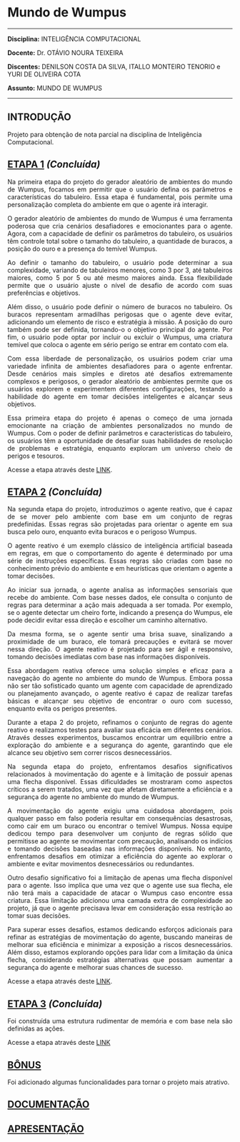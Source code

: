 # **Mundo de Wumpus**

---

**Disciplina:** INTELIGÊNCIA COMPUTACIONAL

**Docente:** Dr. OTÁVIO NOURA TEIXEIRA

**Discentes:** DENILSON COSTA DA SILVA, ITALLO MONTEIRO TENORIO e YURI DE OLIVEIRA COTA

**Assunto:** MUNDO DE WUMPUS

---

## **INTRODUÇÃO**

Projeto para obtenção de nota parcial na disciplina de Inteligência Computacional.

## **[ETAPA 1](https://github.com/cotabr/Mundo-de-Wumpus/blob/main/Etapa%201/README.md)** *(Concluída)*

<p ALIGN=justify> Na primeira etapa do projeto do gerador aleatório de ambientes do mundo de Wumpus, focamos em permitir que o usuário defina os parâmetros e características do tabuleiro. Essa etapa é fundamental, pois permite uma personalização completa do ambiente em que o agente irá interagir.</p>

<p ALIGN=justify> O gerador aleatório de ambientes do mundo de Wumpus é uma ferramenta poderosa que cria cenários desafiadores e emocionantes para o agente. Agora, com a capacidade de definir os parâmetros do tabuleiro, os usuários têm controle total sobre o tamanho do tabuleiro, a quantidade de buracos, a posição do ouro e a presença do temível Wumpus.</p>

<p ALIGN=justify> Ao definir o tamanho do tabuleiro, o usuário pode determinar a sua complexidade, variando de tabuleiros menores, como 3 por 3, até tabuleiros maiores, como 5 por 5 ou até mesmo maiores ainda. Essa flexibilidade permite que o usuário ajuste o nível de desafio de acordo com suas preferências e objetivos.</p>

<p ALIGN=justify> Além disso, o usuário pode definir o número de buracos no tabuleiro. Os buracos representam armadilhas perigosas que o agente deve evitar, adicionando um elemento de risco e estratégia à missão. A posição do ouro também pode ser definida, tornando-o o objetivo principal do agente. Por fim, o usuário pode optar por incluir ou excluir o Wumpus, uma criatura temível que coloca o agente em sério perigo se entrar em contato com ela.</p>

<p ALIGN=justify> Com essa liberdade de personalização, os usuários podem criar uma variedade infinita de ambientes desafiadores para o agente enfrentar. Desde cenários mais simples e diretos até desafios extremamente complexos e perigosos, o gerador aleatório de ambientes permite que os usuários explorem e experimentem diferentes configurações, testando a habilidade do agente em tomar decisões inteligentes e alcançar seus objetivos.</p>

<p ALIGN=justify> Essa primeira etapa do projeto é apenas o começo de uma jornada emocionante na criação de ambientes personalizados no mundo de Wumpus. Com o poder de definir parâmetros e características do tabuleiro, os usuários têm a oportunidade de desafiar suas habilidades de resolução de problemas e estratégia, enquanto exploram um universo cheio de perigos e tesouros.</p>

Acesse a etapa através deste [LINK](https://github.com/cotabr/Mundo-de-Wumpus/blob/main/Etapa%201/README.md).

## **[ETAPA 2](https://github.com/cotabr/Mundo-de-Wumpus/blob/main/Etapa%202/README.md)** *(Concluída)*

<p ALIGN=justify> Na segunda etapa do projeto, introduzimos o agente reativo, que é capaz de se mover pelo ambiente com base em um conjunto de regras predefinidas. Essas regras são projetadas para orientar o agente em sua busca pelo ouro, enquanto evita buracos e o perigoso Wumpus.</p>

<p ALIGN=justify> O agente reativo é um exemplo clássico de inteligência artificial baseada em regras, em que o comportamento do agente é determinado por uma série de instruções específicas. Essas regras são criadas com base no conhecimento prévio do ambiente e em heurísticas que orientam o agente a tomar decisões.</p>

<p ALIGN=justify> Ao iniciar sua jornada, o agente analisa as informações sensoriais que recebe do ambiente. Com base nesses dados, ele consulta o conjunto de regras para determinar a ação mais adequada a ser tomada. Por exemplo, se o agente detectar um cheiro forte, indicando a presença do Wumpus, ele pode decidir evitar essa direção e escolher um caminho alternativo.</p>

<p ALIGN=justify> Da mesma forma, se o agente sentir uma brisa suave, sinalizando a proximidade de um buraco, ele tomará precauções e evitará se mover nessa direção. O agente reativo é projetado para ser ágil e responsivo, tomando decisões imediatas com base nas informações disponíveis.</p>

<p ALIGN=justify> Essa abordagem reativa oferece uma solução simples e eficaz para a navegação do agente no ambiente do mundo de Wumpus. Embora possa não ser tão sofisticado quanto um agente com capacidade de aprendizado ou planejamento avançado, o agente reativo é capaz de realizar tarefas básicas e alcançar seu objetivo de encontrar o ouro com sucesso, enquanto evita os perigos presentes.</p>

<p ALIGN=justify> Durante a etapa 2 do projeto, refinamos o conjunto de regras do agente reativo e realizamos testes para avaliar sua eficácia em diferentes cenários. Através desses experimentos, buscamos encontrar um equilíbrio entre a exploração do ambiente e a segurança do agente, garantindo que ele alcance seu objetivo sem correr riscos desnecessários.</p>

<p ALIGN=justify> Na segunda etapa do projeto, enfrentamos desafios significativos relacionados à movimentação do agente e à limitação de possuir apenas uma flecha disponível. Essas dificuldades se mostraram como aspectos críticos a serem tratados, uma vez que afetam diretamente a eficiência e a segurança do agente no ambiente do mundo de Wumpus.</p>

<p ALIGN=justify> A movimentação do agente exigiu uma cuidadosa abordagem, pois qualquer passo em falso poderia resultar em consequências desastrosas, como cair em um buraco ou encontrar o temível Wumpus. Nossa equipe dedicou tempo para desenvolver um conjunto de regras sólido que permitisse ao agente se movimentar com precaução, analisando os indícios e tomando decisões baseadas nas informações disponíveis. No entanto, enfrentamos desafios em otimizar a eficiência do agente ao explorar o ambiente e evitar movimentos desnecessários ou redundantes.</p>

<p ALIGN=justify> Outro desafio significativo foi a limitação de apenas uma flecha disponível para o agente. Isso implica que uma vez que o agente use sua flecha, ele não terá mais a capacidade de atacar o Wumpus caso encontre essa criatura. Essa limitação adicionou uma camada extra de complexidade ao projeto, já que o agente precisava levar em consideração essa restrição ao tomar suas decisões.</p>

<p ALIGN=justify> Para superar esses desafios, estamos dedicando esforços adicionais para refinar as estratégias de movimentação do agente, buscando maneiras de melhorar sua eficiência e minimizar a exposição a riscos desnecessários. Além disso, estamos explorando opções para lidar com a limitação da única flecha, considerando estratégias alternativas que possam aumentar a segurança do agente e melhorar suas chances de sucesso.</p>

Acesse a etapa através deste [LINK](https://github.com/cotabr/Mundo-de-Wumpus/tree/main/Etapa%202).


## **[ETAPA 3](https://github.com/cotabr/Mundo-de-Wumpus/blob/main/Etapa%203/README.md)** *(Concluída)*

<p ALIGN=justify> Foi construída uma estrutura rudimentar de memória e com base nela são definidas as ações.</p>

Acesse a etapa através deste [LINK](https://github.com/cotabr/Mundo-de-Wumpus/tree/main/Etapa%203)

## **[BÔNUS](https://github.com/cotabr/Mundo-de-Wumpus/tree/main/B%C3%B4nus)** 

<p ALIGN=justify> Foi adicionado algumas funcionalidades para tornar o projeto mais atrativo.</p>

## [DOCUMENTAÇÃO](https://github.com/cotabr/Mundo-de-Wumpus/blob/main/Mundo_de_Wumpus.html)
## [APRESENTAÇÃO]()

